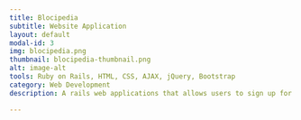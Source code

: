 ```yaml
---
title: Blocipedia
subtitle: Website Application
layout: default
modal-id: 3
img: blocipedia.png
thumbnail: blocipedia-thumbnail.png
alt: image-alt
tools: Ruby on Rails, HTML, CSS, AJAX, jQuery, Bootstrap
category: Web Development
description: A rails web applications that allows users to sign up for a standard account and create, view, and update public markdown-based wikis. Stripe payment solution was implemented for users who want to upgrade to premium membership. Premium members can create private wikis. Premium users can add and remove collaborators to view and edit on their private wikis. Authorization and Authentication was created using Devise and Pundit.

---
```

